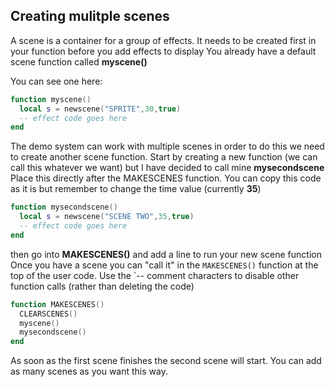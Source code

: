 ## Creating mulitple scenes
A scene is a container for a group of effects. It needs to be created first in your function before you add effects to display
You already have a default scene function called **myscene()**

You can see one here:
   
  ```lua
  function myscene()
    local s = newscene("SPRITE",30,true) 
    -- effect code goes here
  end
  ```
 The demo system can work with multiple scenes in order to do this we need to create another scene function. Start by creating a new function (we can call this whatever we want) but I have decided to call mine **mysecondscene** Place this directly after the MAKESCENES function. You can copy this code as it is but remember to change the time value (currently **35**)
  
```lua
function mysecondscene()
  local s = newscene("SCENE TWO",35,true) 
  -- effect code goes here
end
```
 
then go into **MAKESCENES()** and add a line to run your new scene function
  Once you have a scene you can "call it" in the `MAKESCENES()` function at the top of the user code. Use the `-- comment characters to disable other function calls (rather than deleting the code)
  
```lua
function MAKESCENES()
  CLEARSCENES()
  myscene()
  mysecondscene()
end  
```

As soon as the first scene finishes the second scene will start. You can add as many scenes as you want this way.

